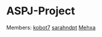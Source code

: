 # ASPJ-Project

Members:
[kobot7](https://github.com/Kobot7/)
[sarahndpt](https://github.com/sarahndpt/)
[Mehxa](https://github.com/Mehxa/)
